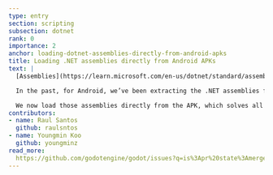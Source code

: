```yaml
---
type: entry
section: scripting
subsection: dotnet
rank: 0
importance: 2
anchor: loading-dotnet-assemblies-directly-from-android-apks
title: Loading .NET assemblies directly from Android APKs
text: |
  [Assemblies](https://learn.microsoft.com/en-us/dotnet/standard/assembly/) are the building blocks of any C#/.NET application as they provide types and resources for different functionalities. Functionalities range from system <abbr title="input/output">I/O</abbr> utilities to your own game logic.

  In the past, for Android, we’ve been extracting the .NET assemblies from the exported APK and stored them in cache. While this works well on other platforms, it caused issues on Android, such as outdated assemblies or permission errors.

  We now load those assemblies directly from the APK, which solves all those issues.
contributors:
- name: Raul Santos
  github: raulsntos
- name: Youngmin Koo
  github: youngminz
read_more: 
  https://github.com/godotengine/godot/issues?q=is%3Apr%20state%3Amerged%20105262%20105853
---
```

